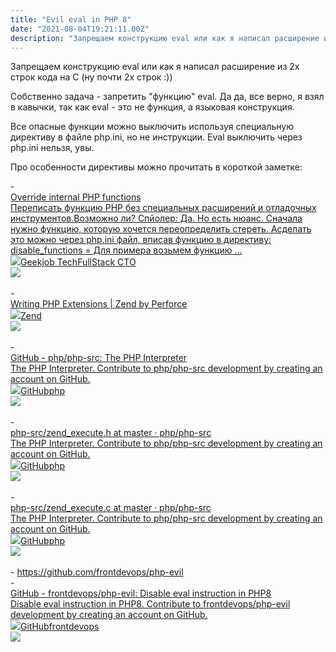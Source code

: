 ```yaml
---
title: "Evil eval in PHP 8"
date: "2021-08-04T19:21:11.00Z"
description: "Запрещаем конструкцию eval или как я написал расширение из 2х строк кода на С (ну почти 2х строк :))  Собственно задача - запрет"
---
```


<p>Запрещаем конструкцию eval или как я написал расширение из 2х строк кода на С (ну почти 2х строк :))</p><p>Собственно задача - запретить "функцию" eval. Да да, все верно, я взял в кавычки, так как eval - это не функция, а языковая конструкция.</p><p>Все опасные функции можно выключить используя специальную директиву в файле php.ini, но не инструкции. Eval выключить через php.ini нельзя, увы.</p><p>Про особенности директивы можно прочитать в короткой заметке:</p>- <a class="kg-bookmark-container" href="/overload-php-functions/"><div class="kg-bookmark-content"><div class="kg-bookmark-title">Override internal PHP functions</div><div class="kg-bookmark-description">Переписать функцию PHP без специальных расширений и отладочных инструментов.Возможно ли? Спйолер: Да. Но есть нюанс. Сначала нужно функцию, которую хочется переопределить стереть. Асделать это можно через php.ini файл, вписав функцию в директиву: disable_functions &#x3D; Для примера возьмем функцию …</div><div class="kg-bookmark-metadata"><img class="kg-bookmark-icon" src="https://tech.geekjob.ru/favicon.png"><span class="kg-bookmark-author">Geekjob Tech</span><span class="kg-bookmark-publisher">FullStack CTO</span></div></div><div class="kg-bookmark-thumbnail"><img src="https://tech.geekjob.ru/content/images/2021/07/--------------2021-07-28---23.54.32.png"></div></a> <br/>
- <a class="kg-bookmark-container" href="https://www.zend.com/resources/writing-php-extensions"><div class="kg-bookmark-content"><div class="kg-bookmark-title">Writing PHP Extensions | Zend by Perforce</div><div class="kg-bookmark-description"></div><div class="kg-bookmark-metadata"><img class="kg-bookmark-icon" src="https://www.zend.com/sites/zend/themes/custom/zend/images/favicons/favicon.ico"><span class="kg-bookmark-author">Zend</span></div></div><div class="kg-bookmark-thumbnail"><img src="https://www.zend.com/sites/zend/themes/custom/zend/logo.svg"></div></a> <br/>
- <a class="kg-bookmark-container" href="https://github.com/php/php-src"><div class="kg-bookmark-content"><div class="kg-bookmark-title">GitHub - php/php-src: The PHP Interpreter</div><div class="kg-bookmark-description">The PHP Interpreter. Contribute to php/php-src development by creating an account on GitHub.</div><div class="kg-bookmark-metadata"><img class="kg-bookmark-icon" src="https://github.githubassets.com/favicons/favicon.svg"><span class="kg-bookmark-author">GitHub</span><span class="kg-bookmark-publisher">php</span></div></div><div class="kg-bookmark-thumbnail"><img src="https://opengraph.githubassets.com/709742784644eb2a971f116c4b8fa4c67b5de5922e05177aab811a0a7931e30f/php/php-src"></div></a> <br/>
- <a class="kg-bookmark-container" href="https://github.com/php/php-src/blob/master/Zend/zend_execute.h"><div class="kg-bookmark-content"><div class="kg-bookmark-title">php-src/zend_execute.h at master · php/php-src</div><div class="kg-bookmark-description">The PHP Interpreter. Contribute to php/php-src development by creating an account on GitHub.</div><div class="kg-bookmark-metadata"><img class="kg-bookmark-icon" src="https://github.githubassets.com/favicons/favicon.svg"><span class="kg-bookmark-author">GitHub</span><span class="kg-bookmark-publisher">php</span></div></div><div class="kg-bookmark-thumbnail"><img src="https://opengraph.githubassets.com/709742784644eb2a971f116c4b8fa4c67b5de5922e05177aab811a0a7931e30f/php/php-src"></div></a> <br/>
- <a class="kg-bookmark-container" href="https://github.com/php/php-src/blob/master/Zend/zend_execute.c"><div class="kg-bookmark-content"><div class="kg-bookmark-title">php-src/zend_execute.c at master · php/php-src</div><div class="kg-bookmark-description">The PHP Interpreter. Contribute to php/php-src development by creating an account on GitHub.</div><div class="kg-bookmark-metadata"><img class="kg-bookmark-icon" src="https://github.githubassets.com/favicons/favicon.svg"><span class="kg-bookmark-author">GitHub</span><span class="kg-bookmark-publisher">php</span></div></div><div class="kg-bookmark-thumbnail"><img src="https://opengraph.githubassets.com/709742784644eb2a971f116c4b8fa4c67b5de5922e05177aab811a0a7931e30f/php/php-src"></div></a> <br/>
- <a href="https://github.com/frontdevops/php-evil">https://github.com/frontdevops/php-evil</a> <br/>
- <a class="kg-bookmark-container" href="https://github.com/frontdevops/php-evil"><div class="kg-bookmark-content"><div class="kg-bookmark-title">GitHub - frontdevops/php-evil: Disable eval instruction in PHP8</div><div class="kg-bookmark-description">Disable eval instruction in PHP8. Contribute to frontdevops/php-evil development by creating an account on GitHub.</div><div class="kg-bookmark-metadata"><img class="kg-bookmark-icon" src="https://github.githubassets.com/favicons/favicon.svg"><span class="kg-bookmark-author">GitHub</span><span class="kg-bookmark-publisher">frontdevops</span></div></div><div class="kg-bookmark-thumbnail"><img src="https://opengraph.githubassets.com/9c637936eccd2ae6dc7f95a5642a3a2bdc733cf2bc431fd2286076431a20ce81/frontdevops/php-evil"></div></a> <br/>


